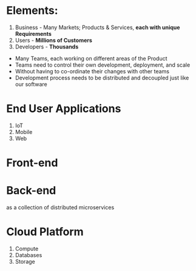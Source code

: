 # Elements:
1. Business - Many Markets; Products & Services, **each with unique Requirements**
2. Users - **Millions of Customers**
3. Developers - **Thousands**

* Many Teams, each working on different areas of the Product
* Teams need to control their own development, deployment, and scale
* Without having to co-ordinate their changes with other teams
* Development process needs to be distributed and decoupled just like our software

# End User Applications
1. IoT
2. Mobile
3. Web

# Front-end

# Back-end
as a collection of distributed microservices

# Cloud Platform
1. Compute 
2. Databases
3. Storage
